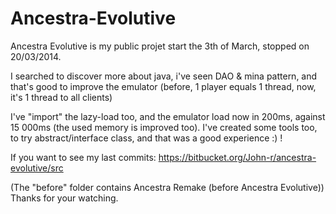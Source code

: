 Ancestra-Evolutive
==================

Ancestra Evolutive is my public projet start the 3th of March,
stopped on 20/03/2014.

I searched to discover more about java, i've seen DAO & mina pattern,
and that's good to improve the emulator (before, 1 player equals 1 thread, now, it's 1 thread to all clients)

I've "import" the lazy-load too, and the emulator load now in 200ms, against 15 000ms (the used memory is improved too).
I've created some tools too, to try abstract/interface class, and that was a good experience :) !

If you want to see my last commits: https://bitbucket.org/John-r/ancestra-evolutive/src

(The "before" folder contains Ancestra Remake (before Ancestra Evolutive))
Thanks for your watching.